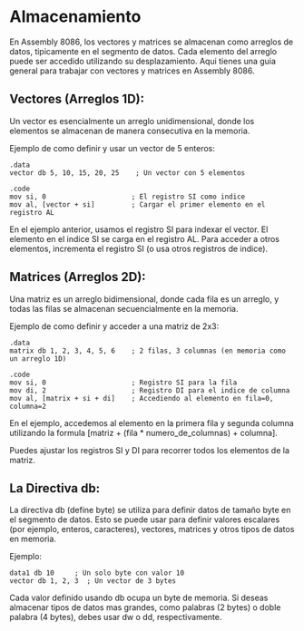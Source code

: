 # Almacenamiento

En Assembly 8086, los vectores y matrices se almacenan como arreglos de datos, tipicamente en el segmento de datos. Cada elemento del arreglo puede ser accedido utilizando su desplazamiento. Aqui tienes una guia general para trabajar con vectores y matrices en Assembly 8086.

## Vectores (Arreglos 1D):
Un vector es esencialmente un arreglo unidimensional, donde los elementos se almacenan de manera consecutiva en la memoria.

Ejemplo de como definir y usar un vector de 5 enteros:
```assembly
.data
vector db 5, 10, 15, 20, 25    ; Un vector con 5 elementos

.code
mov si, 0                     ; El registro SI como indice
mov al, [vector + si]         ; Cargar el primer elemento en el registro AL
```
En el ejemplo anterior, usamos el registro SI para indexar el vector. El elemento en el indice SI se carga en el registro AL. Para acceder a otros elementos, incrementa el registro SI (o usa otros registros de indice).

## Matrices (Arreglos 2D):

Una matriz es un arreglo bidimensional, donde cada fila es un arreglo, y todas las filas se almacenan secuencialmente en la memoria.

Ejemplo de como definir y acceder a una matriz de 2x3:
```assembly
.data
matrix db 1, 2, 3, 4, 5, 6    ; 2 filas, 3 columnas (en memoria como un arreglo 1D)

.code
mov si, 0                     ; Registro SI para la fila
mov di, 2                     ; Registro DI para el indice de columna
mov al, [matrix + si + di]    ; Accediendo al elemento en fila=0, columna=2
```
En el ejemplo, accedemos al elemento en la primera fila y segunda columna utilizando la formula [matriz + (fila * numero_de_columnas) + columna].

Puedes ajustar los registros SI y DI para recorrer todos los elementos de la matriz.

## La Directiva db:
La directiva db (define byte) se utiliza para definir datos de tamaño byte en el segmento de datos. Esto se puede usar para definir valores escalares (por ejemplo, enteros, caracteres), vectores, matrices y otros tipos de datos en memoria.

Ejemplo:
```assembly
data1 db 10     ; Un solo byte con valor 10
vector db 1, 2, 3  ; Un vector de 3 bytes
```
Cada valor definido usando db ocupa un byte de memoria. Si deseas almacenar tipos de datos mas grandes, como palabras (2 bytes) o doble palabra (4 bytes), debes usar dw o dd, respectivamente.
